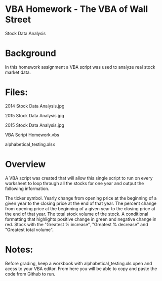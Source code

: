 # VBA Homework - The VBA of Wall Street

Stock Data Analysis

# Background 

In this homework assignment a VBA script was used to analyze real stock market data.

# Files:
2014 Stock Data Analysis.jpg

2015 Stock Data Analysis.jpg

2015 Stock Data Analysis.jpg

VBA Script Homework.vbs

alphabetical_testing.xlsx

# Overview

A VBA script was created that will allow this single script to run on every worksheet to loop through all the stocks for one year and output the following information.

The ticker symbol.
Yearly change from opening price at the beginning of a given year to the closing price at the end of that year.
The percent change from opening price at the beginning of a given year to the closing price at the end of that year.
The total stock volume of the stock.
A conditional formatting that highlights positive change in green and negative change in red.
Stock with the "Greatest % increase", "Greatest % decrease" and "Greatest total volume". 

# Notes:

Before grading, keep a workbook with alphabetical_testing.xls open and acess to your VBA editor.
From here you will be able to copy and paste the code from Github to run. 

